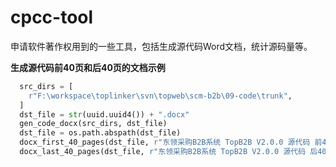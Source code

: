 # cpcc-tool
申请软件著作权用到的一些工具，包括生成源代码Word文档，统计源码量等。

**生成源代码前40页和后40页的文档示例**

```py
  src_dirs = [
    r"F:\workspace\toplinker\svn\topweb\scm-b2b\09-code\trunk",
  ]
  dst_file = str(uuid.uuid4()) + ".docx"
  gen_code_docx(src_dirs, dst_file)
  dst_file = os.path.abspath(dst_file)
  docx_first_40_pages(dst_file, r"东领采购B2B系统 TopB2B V2.0.0 源代码 前40页.docx")
  docx_last_40_pages(dst_file, r"东领采购B2B系统 TopB2B V2.0.0 源代码 后40页.docx")
```

